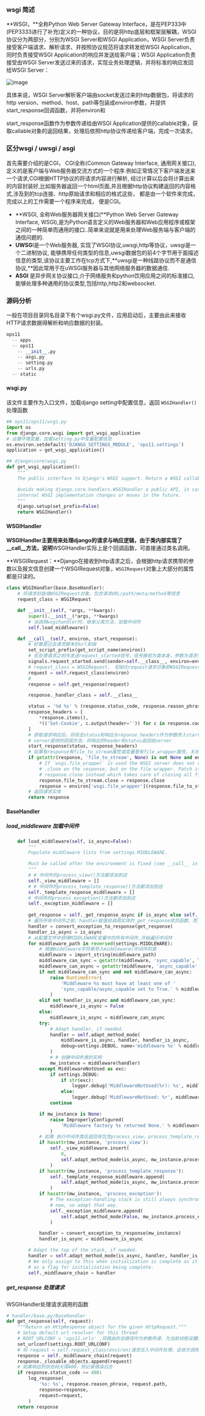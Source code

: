 ### wsgi 简述

**WSGI，**全称Python Web Server Gateway Interface，是在PEP333中(PEP3333进行了补充)定义的一种协议，目的是将http底层和框架层解耦，WSGI协议分为两部分，分别为WSGI Server和WSGI Application，WSGI Server负责接受客户端请求、解析请求、并按照协议规范将请求转发给WSGI Application，同时负责接受WSGI Application的响应并发送给客户端；WSGI Application负责接受由WSGI Server发送过来的请求，实现业务处理逻辑，并将标准的响应发回给WSGI Server：

![image](https://cdn.nlark.com/yuque/0/2021/png/370651/1616213464369-b0359934-76cb-4ca1-aa60-d264b50543bb.png)

具体来说，WSGI Server解析客户端由socket发送过来的http数据包，将请求的http version、method、host、path等包装成environ参数，并提供start_response回调函数，并将environ和

start_response函数作为参数传递给由WSGI Application提供的callable对象，获取callable对象的返回结果，处理后依照http协议传递给客户端，完成一次请求。



### 区分wsgi / uwsgi / asgi

 首先需要介绍的是CGI， CGI全称(Common Gateway Interface, 通用网关接口),定义的是客户端与Web服务器交流方式的一个程序.例如正常情况下客户端发送来一个请求,CGI根据HTTP协议的将请求内容进行解析, 经过计算以后会将计算出来的内容封装好,比如服务器返回一个html页面,并且根据http协议构建返回的内容格式,涉及到的tcp连接、http原始请求和相应的格式这些， 都是由一个软件来完成，完成以上的工作需要一个程序来完成， 便是CGI。

- **WSGI, 全称Web服务器网关接口(**Python Web Server Gateway Interface, WSGI),是为Python语言定义的Web服务器和Web应用程序或框架之间的一种简单而通用的接口..简单来说就是用来处理Web服务端与客户端的通信问题的.
- **UWSG**I是一个Web服务器, 实现了WSGI协议,uwsgi,http等协议，uwsgi是一个二进制协议, 能够携带任何类型的信息,uwsgi数据包的前4个字节用于面描述信息的类型,该协议主要工作在tcp方式下,**uwsgi是一种线路协议而不是通信协议,**因此常用于在uWSGI服务器与其他网络服务器的数据通信.
- **ASGI** 是异步网关协议接口,介于网络服务和python饮用应用之间的标准接口,能够处理多种通用的协议类型,包括http,http2和websocket.

### 源码分析

一般在项目目录同名目录下有个wsgi.py文件，应用启动后，主要由此来接收HTTP请求数据得解析和响应数据的封装。

```python
ops11
  -- apps
  -- ops11
    -- __init__.py
    -- asgi.py
    -- setting.py
    -- urls.py
  -- static
```

#### wsgi.py

该文件主要作为入口文件，加载django setting中配置信息，返回 `WSGIHandler()` 处理函数

```python
## ops11/ops11/wsgi.py
import os
from django.core.wsgi import get_wsgi_application
# 设置环境变量，加载setting.py中变量配置信息
os.environ.setdefault('DJANGO_SETTINGS_MODULE', 'ops11.settings')
application = get_wsgi_application()  

## django\core\wsgi.py
def get_wsgi_application():
    """
    The public interface to Django's WSGI support. Return a WSGI callable.

    Avoids making django.core.handlers.WSGIHandler a public API, in case the
    internal WSGI implementation changes or moves in the future.
    """
    django.setup(set_prefix=False)
    return WSGIHandler()
```

#### WSGIHandler

**WSGIHandler主要用来处理django的请求与响应逻辑，由于类内部实现了__call__方法，说明**WSGIHandler实际上是个回调函数，可直接通过类名调用。

**WSGIRequest：**Django在接收到http请求之后，会根据http请求携带的参数以及报文信息创建一个WSGIRequest对象，`WSGIRequest`对象上大部分的属性都是只读的。

```python
class WSGIHandler(base.BaseHandler):
    # 将请求封装成WSGIRequest对象，包含请求URL/path/meta/method等信息
    request_class = WSGIRequest

    def __init__(self, *args, **kwargs):
        super().__init__(*args, **kwargs)
        # 当调用wsgihandler时，继承父类方法，加载中间件
        self.load_middleware()

    def __call__(self, environ, start_response):
        # 好像是过去请求脚本的url前缀
        set_script_prefix(get_script_name(environ))
        # 在处理请求之前先发送request_started信号，信号接收为类本身，参数为请求变量
        signals.request_started.send(sender=self.__class__, environ=environ)
        # request_class = WSGIRequest， 初始化request请求对象即WSGIRequest，该请求包含请求中变量信息
        request = self.request_class(environ)
        # 
        response = self.get_response(request)

        response._handler_class = self.__class__

        status = '%d %s' % (response.status_code, response.reason_phrase)
        response_headers = [
            *response.items(),
            *(('Set-Cookie', c.output(header='')) for c in response.cookies.values()),
        ]
        # 获取请求响应后，将状态status和响应头reponse_headers作为参数传入start_respnse,
        # server提供的回调方法，将响应的header和status返回给server
        start_response(status, response_headers)
        # 如果有response有file_to_stream属性或变量里有file_wrapper属性，关闭响应文件流
        if getattr(response, 'file_to_stream', None) is not None and environ.get('wsgi.file_wrapper'):
            # If `wsgi.file_wrapper` is used the WSGI server does not call
            # .close on the response, but on the file wrapper. Patch it to use
            # response.close instead which takes care of closing all files.
            response.file_to_stream.close = response.close
            response = environ['wsgi.file_wrapper'](response.file_to_stream, response.block_size)
        # 返回请求实体
        return response
```

#### BaseHandler

##### load_middleware 加载中间件

```python
    def load_middleware(self, is_async=False):
        """
        Populate middleware lists from settings.MIDDLEWARE.

        Must be called after the environment is fixed (see __call__ in subclasses).
        """
        # # 中间件的process_view()方法都添加到这
        self._view_middleware = []
        # # 中间件的process_template_response()方法都添加到这
        self._template_response_middleware = []
        # 中间件的process_exception()方法都添加到这
        self._exception_middleware = []
        
        get_response = self._get_response_async if is_async else self._get_response
        # 遍历所有中间件之前，handler赋值给调用实体的_get_response成员函数，而_get_response()中包含了view函数的调用。
        handler = convert_exception_to_response(get_response)
        handler_is_async = is_async
        # 从配置文件中获得MIDDLEWARE变量中的所有中间件,开始遍历中间件
        for middleware_path in reversed(settings.MIDDLEWARE):
            # 根据middleware字符串导入middleware(中间件的类
            middleware = import_string(middleware_path)
            middleware_can_sync = getattr(middleware, 'sync_capable', True)
            middleware_can_async = getattr(middleware, 'async_capable', False)
            if not middleware_can_sync and not middleware_can_async:
                raise RuntimeError(
                    'Middleware %s must have at least one of '
                    'sync_capable/async_capable set to True.' % middleware_path
                )
            elif not handler_is_async and middleware_can_sync:
                middleware_is_async = False
            else:
                middleware_is_async = middleware_can_async
            try:
                # Adapt handler, if needed.
                handler = self.adapt_method_mode(
                    middleware_is_async, handler, handler_is_async,
                    debug=settings.DEBUG, name='middleware %s' % middleware_path,
                )
                # # 创建中间件类的实例
                mw_instance = middleware(handler)
            except MiddlewareNotUsed as exc:
                if settings.DEBUG:
                    if str(exc):
                        logger.debug('MiddlewareNotUsed(%r): %s', middleware_path, exc)
                    else:
                        logger.debug('MiddlewareNotUsed: %r', middleware_path)
                continue

            if mw_instance is None:
                raise ImproperlyConfigured(
                    'Middleware factory %s returned None.' % middleware_path
                )
            # 如果 执行中间件类后返回有包含process_view、process_template_response、process_exception属性，将其放在各自对应的列表中
            if hasattr(mw_instance, 'process_view'):
                self._view_middleware.insert(
                    0,
                    self.adapt_method_mode(is_async, mw_instance.process_view),
                )
            if hasattr(mw_instance, 'process_template_response'):
                self._template_response_middleware.append(
                    self.adapt_method_mode(is_async, mw_instance.process_template_response),
                )
            if hasattr(mw_instance, 'process_exception'):
                # The exception-handling stack is still always synchronous for
                # now, so adapt that way.
                self._exception_middleware.append(
                    self.adapt_method_mode(False, mw_instance.process_exception),
                )

            handler = convert_exception_to_response(mw_instance)
            handler_is_async = middleware_is_async

        # Adapt the top of the stack, if needed.
        handler = self.adapt_method_mode(is_async, handler, handler_is_async)
        # We only assign to this when initialization is complete as it is used
        # as a flag for initialization being complete.
        self._middleware_chain = handler
```

##### get_response 处理请求

WSGIHandler处理请求调用的函数

```python
# handler/base.py/BaseHandler
def get_response(self, request):
    """Return an HttpResponse object for the given HttpRequest."""
    # Setup default url resolver for this thread
    # ROOT_URLCONF = 'ops11.urls' ,将路由的总路径作为参数传递，为当前线程设置URLconf
    set_urlconf(settings.ROOT_URLCONF)
    # 将 request = self.request_class(environ)请求压入中间件处理，会依次调用中间件中处理方法，即上述load_middware方法，并返回response
    response = self._middleware_chain(request)
    response._closable_objects.append(request)
    # 如果响应的状态码大雨400，则记录错误日志
    if response.status_code >= 400:
        log_response(
            '%s: %s', response.reason_phrase, request.path,
            response=response,
            request=request,
        )
    return response
```